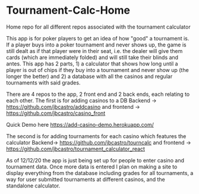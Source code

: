 # Tournament-Calc-Home
Home repo for all different repos associated with the tournament calculator 

This app is for poker players to get an idea of how "good" a tournament is. If a player buys into a poker tournament and never shows up, the game is still dealt as if that player were  in their seat, i.e. the dealer will give them cards (which are immediately folded) and will still take their blinds and antes. This app has 2 parts, 1) a calculator that shows how long until a player is out of chips if they buy into a tournament and never show up (the longer the better) and 2) a database with all the casinos and regular tournaments with said grades. 

There are 4 repos to the app, 2 front end and 2 back ends, each relating to each other. The first is for adding casinos to a DB
Backend -> https://github.com/jbcastro/addcasino and frontend -> https://github.com/jbcastro/casino_front

Quick Demo here https://add-casino-demo.herokuapp.com/


The second is for adding tournaments for each casino which features the calculator
Backend-> https://github.com/jbcastro/tourncalc and frontend -> https://github.com/jbcastro/tournament_calculator_react


As of 12/12/20 the app is just being set up for people to enter casino and tournament data. Once more data is entered I plan on making a site to display everything from the database including grades for all tournaments, a way for user submitted tournaments at different casinos, and the standalone calculator. 



